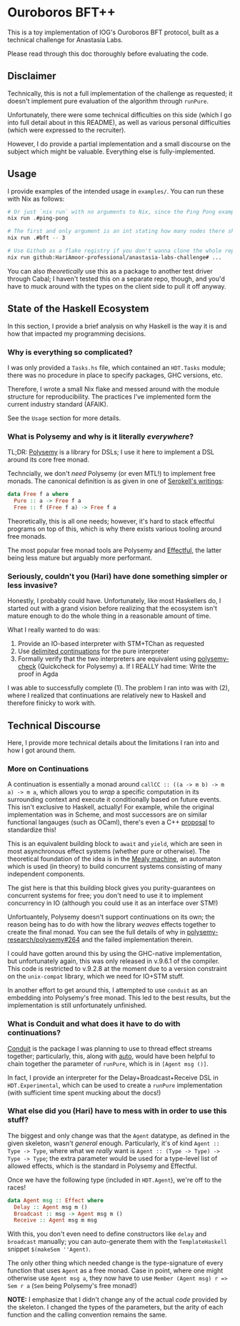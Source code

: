 # Ouroboros BFT++

This is a toy implementation of IOG's Ouroboros BFT protocol, built as a technical challenge for Anastasia Labs.

Please read through this doc thoroughly before evaluating the code.

## Disclaimer

Technically, this is not a full implementation of the challenge as requested; it doesn't implement pure evaluation of the algorithm through `runPure`.

Unfortunately, there were some technical difficulties on this side (which I go into full detail about in this README), as well as various personal difficulties (which were expressed to the recruiter).

However, I do provide a partial implementation and a small discourse on the subject which might be valuable. Everything else is fully-implemented.

## Usage

I provide examples of the intended usage in `examples/`. You can run these with Nix as follows:

```bash
# Or just `nix run` with no arguments to Nix, since the Ping Pong example is the `defaultPackage` of the flake
nix run .#ping-pong

# The first and only argument is an int stating how many nodes there should be -- the default is 3
nix run .#bft -- 3

# Use Github as a flake registry if you don't wanna clone the whole repo
nix run github:HariAmoor-professional/anastasia-labs-challenge# ...
```

You can also _theoretically_ use this as a package to another test driver through Cabal; I haven't tested this on a separate repo, though, and you'd have to muck around with the types on the client side to pull it off anyway.

## State of the Haskell Ecosystem

In this section, I provide a brief analysis on why Haskell is the way it is and how that impacted my programming decisions.

### Why is everything so complicated?

I was only provided a `Tasks.hs` file, which contained an `HDT.Tasks` module; there was no procedure in place to specify packages, GHC versions, etc.

Therefore, I wrote a small Nix flake and messed around with the module structure for reproducibility. The practices I've implemented form the current industry standard (AFAIK).

See the `Usage` section for more details.

### What is Polysemy and why is it literally _everywhere_?

TL;DR: [Polysemy](https://hackage.haskell.org/package/polysemy) is a library for DSLs; I use it here to implement a DSL around its core free monad.

Techncially, we don't _need_ Polysemy (or even MTL!) to implement free monads. The canonical definition is as given in one of [Serokell's writings](https://serokell.io/blog/introduction-to-free-monads):

```haskell
data Free f a where
  Pure :: a -> Free f a
  Free :: f (Free f a) -> Free f a
```

Theoretically, this is all one needs; however, it's hard to stack effectful programs on top of this, which is why there exists various tooling around free monads.

The most popular free monad tools are Polysemy and [Effectful](https://hackage.haskell.org/package/effectful), the latter being less mature but arguably more performant.

### Seriously, couldn't you (Hari) have done something simpler or less invasive?

Honestly, I probably could have. Unfortunately, like most Haskellers do, I started out with a grand vision before realizing that the ecosystem isn't mature enough to do the whole thing in a reasonable amount of time.

What I really wanted to do was:
1. Provide an IO-based interpreter with STM+TChan as requested
2. Use [delimited continuations](https://github.com/ghc-proposals/ghc-proposals/blob/master/proposals/0313-delimited-continuation-primops.rst) for the pure interpreter
3. Formally verify that the two interpreters are equivalent using [polysemy-check](https://hackage.haskell.org/package/polysemy-check) (Quickcheck for Polysemy)
  a. If I REALLY had time: Write the proof in Agda

I was able to successfully complete (1). The problem I ran into was with (2), where I realized that continuations are relatively new to Haskell and therefore finicky to work with.

## Technical Discourse

Here, I provide more technical details about the limitations I ran into and how I got around them.

### More on Continuations

A continuation is essentially a monad around `callCC :: ((a -> m b) -> m a) -> m a`, which allows you to _wrap_ a specific computation in its surrounding context and execute it conditionally based on future events. This isn't exclusive to Haskell, actually! For example, while the original implementation was in Scheme, and most successors are on similar functional langauges (such as OCaml), there's even a C++ [proposal](https://open-std.org/JTC1/SC22/WG21/docs/papers/2017/p0534r3.pdf) to standardize this!

This is an equivalent building block to `await` and `yield`, which are seen in most asynchronous effect systems (whether pure or otherwise). The theoretical foundation of the idea is in the [Mealy machine](https://en.wikipedia.org/wiki/Mealy_machine), an automaton which is used (in theory) to build concurrent systems consisting of many independent components.

The gist here is that this building block gives you purity-guarantees on concurrent systems for free; you don't need to use it to implement concurrency in IO (although you could use it as an interface over STM!)

Unfortuantely, Polysemy doesn't support continuations on its own; the reason being has to do with how the library _weaves_ effects together to create the final monad. You can see the full details of why in [polysemy-research/polysemy#264](https://github.com/polysemy-research/polysemy/issues/264) and the failed implementation therein.

I could have gotten around this by using the GHC-native implementation, but unfortunately again, this was only released in v.9.6.1 of the compiler. This code is restricted to v.9.2.8 at the moment due to a version constraint on the `unix-compat` library, which we need for IO+STM stuff.

In another effort to get around this, I attempted to use `conduit` as an embedding into Polysemy's free monad. This led to the best results, but the implementation is still unfortunately unfinished.

### What is Conduit and what does it have to do with continuations?

[Conduit](https://hackage.haskell.org/package/conduit) is the package I was planning to use to thread effect streams together; particularly, this, along with [auto](https://hackage.haskell.org/package/auto), would have been helpful to chain together the parameter of `runPure`, which is in `[Agent msg ()]`.

In fact, I provide an interpreter for the Delay+Broadcast+Receive DSL in `HDT.Experimental`, which can be used to create a `runPure` implementation (with sufficient time spent mucking about the docs!)

### What else did you (Hari) have to mess with in order to use this stuff?

The biggest and only change was that the `Agent` datatype, as defined in the given skeleton, wasn't _general_ enough. Particularly, it's of kind `Agent :: Type -> Type`, where what we _really_ want is `Agent :: (Type -> Type) -> Type -> Type`; the extra parameter would be used for a type-level list of allowed effects, which is the standard in Polysemy and Effectful.

Once we have the following type (included in `HDT.Agent`), we're off to the races!

```haskell
data Agent msg :: Effect where
  Delay :: Agent msg m ()
  Broadcast :: msg -> Agent msg m ()
  Receive :: Agent msg m msg
```

With this, you don't even need to define constructors like `delay` and `broadcast` manually; you can auto-generate them with the `TemplateHaskell` snippet `$(makeSem ''Agent)`.

The only other thing which needed change is the type-signature of every function that uses `Agent` as a free monad. Case in point, where one might otherwise use `Agent msg a`, they now have to use `Member (Agent msg) r => Sem r a` (`Sem` being Polysemy's free monad!)

**NOTE:** I emphasize that I didn't change any of the actual _code_ provided by the skeleton. I changed the types of the parameters, but the arity of each function and the calling convention remains the same.